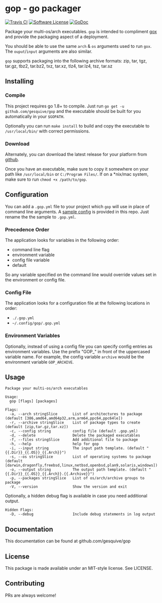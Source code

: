 # gop - go packager
[![Travis CI](https://img.shields.io/travis/gesquive/gop/master.svg?style=flat-square)](https://travis-ci.org/gesquive/gop)
[![Software License](https://img.shields.io/badge/License-MIT-orange.svg?style=flat-square)](https://github.com/gesquive/gop/blob/master/LICENSE)
[![GoDoc](https://img.shields.io/badge/godoc-reference-blue.svg?style=flat-square)](https://godoc.org/github.com/gesquive/gop)

Package your multi-os/arch executables. `gop` is intended to compliment [gox](https://github.com/mitchellh/gox) and provide the packaging aspect of a deployment.

You should be able to use the same `arch` & `os` arguments used to run `gox`. The `ouput`/`input` arguments are also similar.

`gop` supports packaging into the following archive formats: zip, tar, tgz, tar.gz, tbz2, tar.bz2, txz, tar.xz, tlz4, tar.lz4, tsz, tar.sz


## Installing

### Compile
This project requires go 1.8+ to compile. Just run `go get -u github.com/gesquive/gop` and the executable should be built for you automatically in your `$GOPATH`.

Optionally you can run `make install` to build and copy the executable to `/usr/local/bin/` with correct permissions.

### Download
Alternately, you can download the latest release for your platform from [github](https://github.com/gesquive/gop/releases).

Once you have an executable, make sure to copy it somewhere on your path like `/usr/local/bin` or `C:/Program Files/`.
If on a \*nix/mac system, make sure to run `chmod +x /path/to/gop`.

## Configuration

You can add a `.gop.yml` file to your project which `gop` will use in place of command line arguments. A [sample config](config.sample.yml) is provided in this repo. Just rename the the sample to `.gop.yml`.


### Precedence Order
The application looks for variables in the following order:
 - command line flag
 - environment variable
 - config file variable
 - default

So any variable specified on the command line would override values set in the environment or config file.

### Config File
The application looks for a configuration file at the following locations in order:
 - `./.gop.yml`
 - `~/.config/gop/.gop.yml`

### Environment Variables
Optionally, instead of using a config file you can specify config entries as environment variables. Use the prefix "GOP_" in front of the uppercased variable name. For example, the config variable `archive` would be the environment variable `GOP_ARCHIVE`.

## Usage

```console
Package your multi-os/arch executables

Usage:
  gop [flags] [packages]

Flags:
  -a, --arch stringSlice       List of architectures to package (default [386,amd64,amd64p32,arm,arm64,ppc64,ppc64le])
  -r, --archive stringSlice    List of package types to create (default [zip,tar.gz,tar.xz])
  -c, --config string          config file (default .gop.yml)
  -d, --delete                 Delete the packaged executables
  -f, --files stringSlice      Add additional file to package
  -h, --help                   help for gop
  -i, --input string           The input path template. (default "{{.Dir}}_{{.OS}}_{{.Arch}}")
  -s, --os stringSlice         List of operating systems to package (default [darwin,dragonfly,freebsd,linux,netbsd,openbsd,plan9,solaris,windows])
  -o, --output string          The output path template. (default "{{.Dir}}_{{.OS}}_{{.Arch}}.{{.Archive}}")
  -p, --packages stringSlice   List of os/arch/archive groups to package
  -V, --version                Show the version and exit
```
Optionally, a hidden debug flag is available in case you need additional output.
```console
Hidden Flags:
  -D, --debug                  Include debug statements in log output
```

## Documentation

This documentation can be found at github.com/gesquive/gop

## License

This package is made available under an MIT-style license. See LICENSE.

## Contributing

PRs are always welcome!
